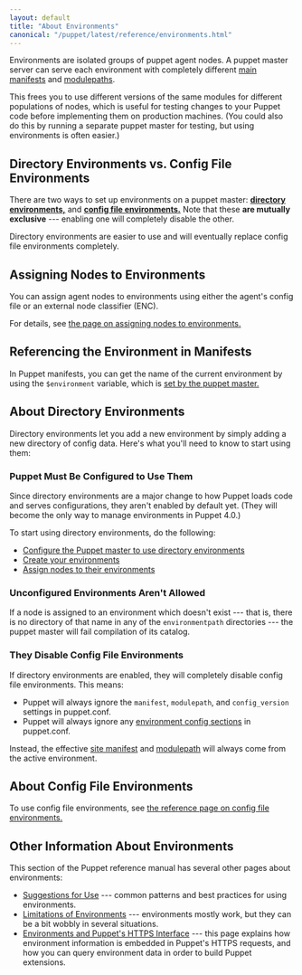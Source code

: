 ```yaml
---
layout: default
title: "About Environments"
canonical: "/puppet/latest/reference/environments.html"
---
```



[manifest_dir]: ./dirs_manifest.html
[modulepath]: ./dirs_modulepath.html
[config_file_envs]: ./environments_classic.html
[config_file_envs_sections]: ./environments_classic.html#environment-config-sections
[assign]: ./environments_assigning.html
[env_var]: ./lang_facts_and_builtin_vars.html#variables-set-by-the-puppet-master
[dir_env_configure]: ./environments_configuring.html
[dir_env_create]: ./environments_creating.html

Environments are isolated groups of puppet agent nodes. A puppet master server can serve each environment with completely different [main manifests][manifest_dir] and [modulepaths][modulepath].

This frees you to use different versions of the same modules for different populations of nodes, which is useful for testing changes to your Puppet code before implementing them on production machines. (You could also do this by running a separate puppet master for testing, but using environments is often easier.)


Directory Environments vs. Config File Environments
-----

There are two ways to set up environments on a puppet master: [**directory environments,**][dir_env_configure] and [**config file environments.**][config_file_envs] Note that these **are mutually exclusive** --- enabling one will completely disable the other.

Directory environments are easier to use and will eventually replace config file environments completely.

Assigning Nodes to Environments
-----

You can assign agent nodes to environments using either the agent's config file or an external node classifier (ENC).

For details, see [the page on assigning nodes to environments.][assign]

Referencing the Environment in Manifests
-----

In Puppet manifests, you can get the name of the current environment by using the `$environment` variable, which is [set by the puppet master.][env_var]


About Directory Environments
-----

Directory environments let you add a new environment by simply adding a new directory of config data. Here's what you'll need to know to start using them:

### Puppet Must Be Configured to Use Them

Since directory environments are a major change to how Puppet loads code and serves configurations, they aren't enabled by default yet. (They will become the only way to manage environments in Puppet 4.0.)

To start using directory environments, do the following:

* [Configure the Puppet master to use directory environments][dir_env_configure]
* [Create your environments][dir_env_create]
* [Assign nodes to their environments][assign]

### Unconfigured Environments Aren't Allowed

If a node is assigned to an environment which doesn't exist --- that is, there is no directory of that name in any of the `environmentpath` directories --- the puppet master will fail compilation of its catalog.

### They Disable Config File Environments

If directory environments are enabled, they will completely disable config file environments. This means:

* Puppet will always ignore the `manifest`, `modulepath`, and `config_version` settings in puppet.conf.
* Puppet will always ignore any [environment config sections][config_file_envs_sections] in puppet.conf.

Instead, the effective [site manifest][manifest_dir] and [modulepath][] will always come from the active environment.

About Config File Environments
-----

To use config file environments, see [the reference page on config file environments.][config_file_envs]


Other Information About Environments
-----

This section of the Puppet reference manual has several other pages about environments:

- [Suggestions for Use](./environments_suggestions.html) --- common patterns and best practices for using environments.
- [Limitations of Environments](./environments_limitations.html) --- environments mostly work, but they can be a bit wobbly in several situations.
- [Environments and Puppet's HTTPS Interface](./environments_https.html) --- this page explains how environment information is embedded in Puppet's HTTPS requests, and how you can query environment data in order to build Puppet extensions.
